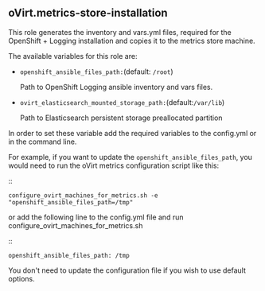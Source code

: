 ## oVirt.metrics-store-installation

This role generates the inventory and vars.yml files,
required for the OpenShift + Logging installation and copies it
to the metrics store machine.

The available variables for this role are:

- `openshift_ansible_files_path:`(default: `/root`)

  Path to OpenShift Logging ansible inventory and vars files.

- `ovirt_elasticsearch_mounted_storage_path:`(default:`/var/lib`)

  Path to Elasticsearch persistent storage preallocated partition

In order to set these variable add the required variables to the config.yml
or in the command line.

For example, if you want to update the `openshift_ansible_files_path`,
you would need to run the oVirt metrics configuration script like this:

::


    configure_ovirt_machines_for_metrics.sh -e "openshift_ansible_files_path=/tmp"


or add the following line to the config.yml file and run configure_ovirt_machines_for_metrics.sh

::

    openshift_ansible_files_path: /tmp

You don't need to update the configuration file if you wish to use default options.
